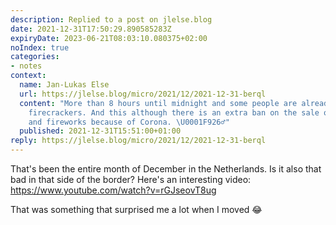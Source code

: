 ```yaml
---
description: Replied to a post on jlelse.blog
date: 2021-12-31T17:50:29.890585283Z
expiryDate: 2023-06-21T08:03:10.080375+02:00
noIndex: true
categories:
- notes
context:
  name: Jan-Lukas Else
  url: https://jlelse.blog/micro/2021/12/2021-12-31-berql
  content: "More than 8 hours until midnight and some people are already lighting
    firecrackers. And this although there is an extra ban on the sale of firecrackers
    and fireworks because of Corona. \U0001F926‍♂️"
  published: 2021-12-31T15:51:00+01:00
reply: https://jlelse.blog/micro/2021/12/2021-12-31-berql
---
```


That's been the entire month of December in the Netherlands. Is it also that bad in that side of the border? Here's an interesting video: https://www.youtube.com/watch?v=rGJseovT8ug

That was something that surprised me a lot when I moved 😂

